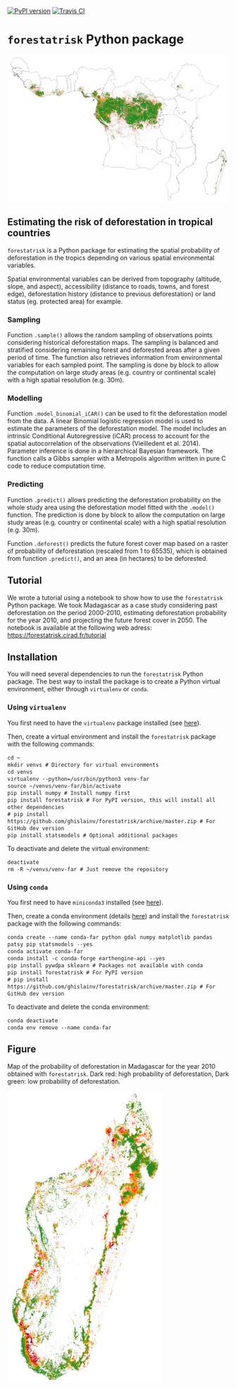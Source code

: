 [![PyPI version](https://badge.fury.io/py/forestatrisk.svg)](http://badge.fury.io/py/forestatrisk)
[![Travis CI](https://api.travis-ci.org/ghislainv/forestatrisk.svg?branch=master)](https://travis-ci.org/ghislainv/forestatrisk)

# `forestatrisk` Python package

![protected-planet](forestatrisk.jpg)

## Estimating the risk of deforestation in tropical countries

`forestatrisk` is a Python package for estimating the spatial
probability of deforestation in the tropics depending on various
spatial environmental variables.

Spatial environmental variables can be derived from topography
(altitude, slope, and aspect), accessibility (distance to roads,
towns, and forest edge), deforestation history (distance to previous
deforestation) or land status (eg. protected area) for example.

### Sampling

Function `.sample()` allows the random sampling of observations points
considering historical deforestation maps. The sampling is balanced
and stratified considering remaining forest and deforested areas after
a given period of time. The function also retrieves information from
environmental variables for each sampled point. The sampling is done
by block to allow the computation on large study areas (e.g. country
or continental scale) with a high spatial resolution (e.g. 30m).

### Modelling

Function `.model_binomial_iCAR()` can be used to fit the deforestation
model from the data. A linear Binomial logistic regression model is
used to estimate the parameters of the deforestation model. The model
includes an intrinsic Conditional Autoregressive (iCAR) process to
account for the spatial autocorrelation of the observations
(Vieilledent et al. 2014). Parameter inference is done in a
hierarchical Bayesian framework. The function calls a Gibbs sampler
with a Metropolis algorithm written in pure C code to reduce
computation time.

### Predicting

Function `.predict()` allows predicting the deforestation probability
on the whole study area using the deforestation model fitted with the
`.model()` function. The prediction is done by block to allow the
computation on large study areas (e.g. country or continental scale)
with a high spatial resolution (e.g. 30m).

Function `.deforest()` predicts the future forest cover map based on a
raster of probability of deforestation (rescaled from 1 to 65535),
which is obtained from function `.predict()`, and an area (in
hectares) to be deforested.

## Tutorial

We wrote a tutorial using a notebook to show how to
use the `forestatrisk` Python package. We took Madagascar as a case
study considering past deforestation on the period 2000-2010,
estimating deforestation probability for the year 2010, and projecting
the future forest cover in 2050. The notebook is available at the
following web adress: https://forestatrisk.cirad.fr/tutorial

## Installation

You will need several dependencies to run the `forestatrisk` Python
package. The best way to install the package is to create a Python
virtual environment, either through `virtualenv` or `conda`.

### Using `virtualenv`

You first need to have the `virtualenv` package installed (see [here](https://packaging.python.org/guides/installing-using-pip-and-virtual-environments/)).

Then, create a virtual environment and install the `forestatrisk` package with the following commands:

```shell
cd ~
mkdir venvs # Directory for virtual environments
cd venvs
virtualenv --python=/usr/bin/python3 venv-far
source ~/venvs/venv-far/bin/activate
pip install numpy # Install numpy first
pip install forestatrisk # For PyPI version, this will install all other dependencies
# pip install https://github.com/ghislainv/forestatrisk/archive/master.zip # For GitHub dev version
pip install statsmodels # Optional additional packages
```

To deactivate and delete the virtual environment:

```shell
deactivate
rm -R ~/venvs/venv-far # Just remove the repository
```

### Using `conda`

You first need to have `miniconda3` installed (see [here](https://docs.conda.io/en/latest/miniconda.html)).

Then, create a conda environment (details [here](https://docs.conda.io/projects/conda/en/latest/user-guide/tasks/manage-environments.html)) and install the `forestatrisk` package with the following commands:

```shell
conda create --name conda-far python gdal numpy matplotlib pandas patsy pip statsmodels --yes
conda activate conda-far
conda install -c conda-forge earthengine-api --yes
pip install pywdpa sklearn # Packages not available with conda
pip install forestatrisk # For PyPI version
# pip install https://github.com/ghislainv/forestatrisk/archive/master.zip # For GitHub dev version
```

To deactivate and delete the conda environment:

```shell
conda deactivate
conda env remove --name conda-far
```

## Figure

Map of the probability of deforestation in Madagascar for the year
2010 obtained with `forestatrisk`. Dark red: high probability of
deforestation, Dark green: low probability of deforestation.

<img src="prob_Mada.jpg" width=350>

